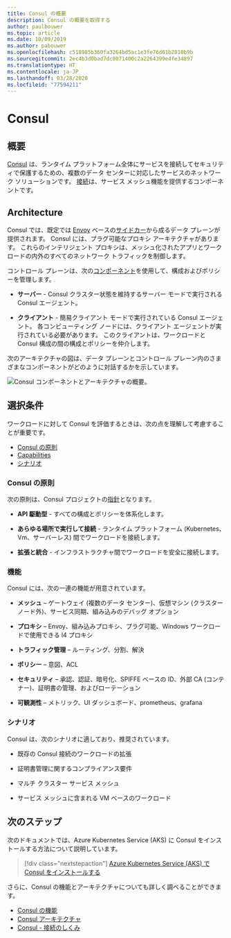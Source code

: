 ```yaml
---
title: Consul の概要
description: Consul の概要を取得する
author: paulbouwer
ms.topic: article
ms.date: 10/09/2019
ms.author: pabouwer
ms.openlocfilehash: c518985b360fa3264bd5ac1e3fe76d61b2810b9b
ms.sourcegitcommit: 2ec4b3d0bad7dc0071400c2a2264399e4fe34897
ms.translationtype: HT
ms.contentlocale: ja-JP
ms.lasthandoff: 03/28/2020
ms.locfileid: "77594211"
---
```

# <a name="consul"></a>Consul

## <a name="overview"></a>概要

[Consul][consul] は、ランタイム プラットフォーム全体にサービスを接続してセキュリティで保護するための、複数のデータ センターに対応したサービスのネットワーク ソリューションです。 [接続][consul-features]は、サービス メッシュ機能を提供するコンポーネントです。

## <a name="architecture"></a>Architecture

Consul では、既定では [Envoy][envoy-proxy] ベースの[サイドカー][consul-sidecar]から成るデータ プレーンが提供されます。 Consul には、プラグ可能なプロキシ アーキテクチャがあります。 これらのインテリジェント プロキシは、メッシュ化されたアプリとワークロードの内外のすべてのネットワーク トラフィックを制御します。

コントロール プレーンは、次の[コンポーネント][consul-architecture]を使用して、構成およびポリシーを管理します。

- **サーバー** - Consul クラスター状態を維持するサーバー モードで実行される Consul エージェント。

- **クライアント** - 簡易クライアント モードで実行されている Consul エージェント。 各コンピューティング ノードには、クライアント エージェントが実行されている必要があります。 このクライアントは、ワークロードと Consul 構成の間の構成とポリシーを仲介します。 

次のアーキテクチャの図は、データ プレーンとコントロール プレーン内のさまざまなコンポーネントがどのように対話するかを示しています。

![Consul コンポーネントとアーキテクチャの概要。](media/servicemesh/consul/about-architecture.png)


## <a name="selection-criteria"></a>選択条件

ワークロードに対して Consul を評価するときは、次の点を理解して考慮することが重要です。

- [Consul の原則](#consul-principles)
- [Capabilities](#capabilities)
- [シナリオ](#scenarios)


### <a name="consul-principles"></a>Consul の原則

次の原則は、Consul プロジェクトの[指針][consul-principles]となります。

- **API 駆動型** - すべての構成とポリシーを体系化します。

- **あらゆる場所で実行して接続** - ランタイム プラットフォーム (Kubernetes、Vm、サーバーレス) 間でワークロードを接続します。

- **拡張と統合** - インフラストラクチャ間でワークロードを安全に接続します。


### <a name="capabilities"></a>機能

Consul には、次の一連の機能が用意されています。

- **メッシュ** – ゲートウェイ (複数のデータ センター)、仮想マシン (クラスター ノード外)、サービス同期、組み込みのデバッグ オプション

- **プロキシ** – Envoy、組み込みプロキシ、プラグ可能、Windows ワークロードで使用できる l4 プロキシ

- **トラフィック管理** – ルーティング、分割、解決

- **ポリシー** – 意図、ACL

- **セキュリティ** – 承認、認証、暗号化、SPIFFE ベースの ID、外部 CA (コンテナー)、証明書の管理、およびローテーション

- **可観測性** – メトリック、UI ダッシュボード、prometheus、grafana


### <a name="scenarios"></a>シナリオ

Consul は、次のシナリオに適しており、推奨されています。

- 既存の Consul 接続のワークロードの拡張

- 証明書管理に関するコンプライアンス要件

- マルチ クラスター サービス メッシュ

- サービス メッシュに含まれる VM ベースのワークロード



## <a name="next-steps"></a>次のステップ

次のドキュメントでは、Azure Kubernetes Service (AKS) に Consul をインストールする方法について説明しています。

> [!div class="nextstepaction"]
> [Azure Kubernetes Service (AKS) で Consul をインストールする][consul-install]

さらに、Consul の機能とアーキテクチャについても詳しく調べることができます。

- [Consul の機能][consul-features]
- [Consul アーキテクチャ][consul-architecture]
- [Consul - 接続のしくみ][consul-how-connect-works]

<!-- LINKS - external -->
[consul]: https://www.consul.io/mesh.html
[consul-features]: https://www.consul.io/docs/connect/index.html
[consul-architecture]: https://www.consul.io/docs/internals/architecture.html
[consul-sidecar]: https://www.consul.io/docs/connect/proxies.html
[consul-how-connect-works]: https://www.consul.io/docs/connect/connect-internals.html
[consul-principles]: https://www.consul.io/

[envoy-proxy]: https://www.envoyproxy.io/
[grafana]: https://grafana.com/
[prometheus]: https://prometheus.io/

<!-- LINKS - internal -->
[consul-install]: ./servicemesh-consul-install.md
